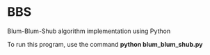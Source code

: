 # BBS
Blum-Blum-Shub algorithm implementation using Python

To run this program, use the command **python blum_blum_shub.py**
